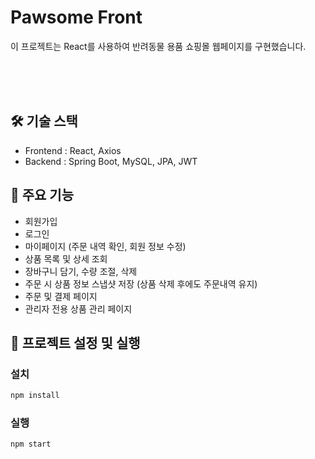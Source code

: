 #  Pawsome Front

이 프로젝트는 React를 사용하여 반려동물 용품 쇼핑몰 웹페이지를 구현했습니다.

<br><br><br>

## 🛠 기술 스택

- Frontend : React, Axios
- Backend : Spring Boot, MySQL, JPA, JWT



## 🌟 주요 기능

- 회원가입
- 로그인
- 마이페이지 (주문 내역 확인, 회원 정보 수정)
- 상품 목록 및 상세 조회
- 장바구니 담기, 수량 조절, 삭제
- 주문 시 상품 정보 스냅샷 저장 (상품 삭제 후에도 주문내역 유지)
- 주문 및 결제 페이지
- 관리자 전용 상품 관리 페이지



## 🚀 프로젝트 설정 및 실행

### 설치

```bash
npm install
```

### 실행

```bash
npm start
